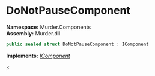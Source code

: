# DoNotPauseComponent

**Namespace:** Murder.Components \
**Assembly:** Murder.dll

```csharp
public sealed struct DoNotPauseComponent : IComponent
```

**Implements:** _[IComponent](../..//Bang/Components/IComponent.html)_



⚡